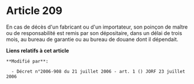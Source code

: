 # Article 209

En cas de décès d'un fabricant ou d'un importateur, son poinçon de maître ou de responsabilité est remis par son dépositaire,
dans un délai de trois mois, au bureau de garantie ou au bureau de douane dont il dépendait.

**Liens relatifs à cet article**

	**Modifié par**:

	  - Décret n°2006-908 du 21 juillet 2006 - art. 1 () JORF 23 juillet 2006
